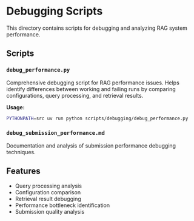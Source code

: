 # Debugging Scripts

This directory contains scripts for debugging and analyzing RAG system performance.

## Scripts

### `debug_performance.py`
Comprehensive debugging script for RAG performance issues. Helps identify differences between working and failing runs by comparing configurations, query processing, and retrieval results.

**Usage:**
```bash
PYTHONPATH=src uv run python scripts/debugging/debug_performance.py
```

### `debug_submission_performance.md`
Documentation and analysis of submission performance debugging techniques.

## Features

- Query processing analysis
- Configuration comparison
- Retrieval result debugging
- Performance bottleneck identification
- Submission quality analysis